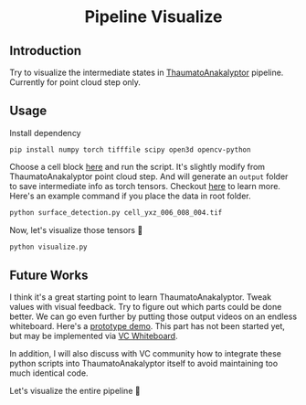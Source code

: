 <h1 align="center">Pipeline Visualize</h1>

## Introduction

Try to visualize the intermediate states in [ThaumatoAnakalyptor](https://github.com/schillij95/ThaumatoAnakalyptor) pipeline. Currently for point cloud step only.

## Usage

Install dependency

```
pip install numpy torch tifffile scipy open3d opencv-python
```

Choose a cell block [here](http://dl.ash2txt.org/full-scrolls/Scroll1.volpkg/volume_grids/20230205180739/) and run the script. It's slightly modify from ThaumatoAnakalyptor point cloud step. And will generate an `output` folder to save intermediate info as torch tensors. Checkout [here](https://github.com/schillij95/ThaumatoAnakalyptor/blob/main/documentation/ThaumatoAnakalyptor___Technical_Report_and_Roadmap.pdf) to learn more. Here's an example command if you place the data in root folder.

```python
python surface_detection.py cell_yxz_006_008_004.tif
```

Now, let's visualize those tensors 🙌

```python
python visualize.py
```

## Future Works

I think it's a great starting point to learn ThaumatoAnakalyptor. Tweak values with visual feedback. Try to figure out which parts could be done better. We can go even further by putting those output videos on an endless whiteboard. Here's a [prototype demo](https://twitter.com/yao1260/status/1778078347299627202). This part has not been started yet, but may be implemented via [VC Whiteboard](https://github.com/tomhsiao1260/vc-whiteboard).

In addition, I will also discuss with VC community how to integrate these python scripts into ThaumatoAnakalyptor itself to avoid maintaining too much identical code.

Let's visualize the entire pipeline 🙌

